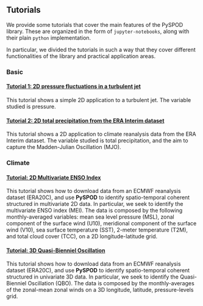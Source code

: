 ## Tutorials

We provide some tutorials that cover the main features of the
PySPOD library. These are organized in the form of `jupyter-notebooks`,
along with their plain `python` implementation.

In particular, we divided the tutorials in such a way that
they cover different functionalities of the library and practical
application areas.

### Basic

#### [Tutorial 1: 2D pressure fluctuations in a turbulent jet](tutorial1/tutorial1.ipynb)

This tutorial shows a simple 2D application to a turbulent jet.
The variable studied is pressure.


#### [Tutorial 2: 2D total precipitation from the ERA Interim dataset](tutorial2/tutorial2.ipynb)

This tutorial shows a 2D application to climate reanalysis data from the
ERA Interim dataset. The variable studied is total precipitation, and the
aim to capture the Madden-Julian Oscillation (MJO).

### Climate

#### [Tutorial: 2D Multivariate ENSO Index](climate/ERA20C_MEI_2D/ERA20C_MEI_2D.ipynb)

This tutorial shows how to download data from an ECMWF reanalysis dataset (ERA20C),
and use **PySPOD** to identify spatio-temporal coherent structured in multivariate
2D data. In particular, we seek to identify the multivariate ENSO index (MEI).
The data is composed by the following monthly-averaged variables: mean sea level
pressure (MSL), zonal component of the surface wind (U10), meridional component
of the surface wind (V10), sea surface temperature (SST), 2-meter temperature
(T2M), and total cloud cover (TCC), on a 2D longitude-latitude grid.

#### [Tutorial: 3D Quasi-Bienniel Oscillation](climate/ERA20C_QBO_3D/ERA20C_QBO_3D.ipynb)

This tutorial shows how to download data from an ECMWF reanalysis dataset (ERA20C),
and use **PySPOD** to identify spatio-temporal coherent structured in univariate
3D data. In particular, we seek to identify the Quasi-Bienniel Oscillation (QBO).
The data is composed by the monthly-averages of the zonal-mean zonal winds
on a 3D longitude, latitude, pressure-levels grid.